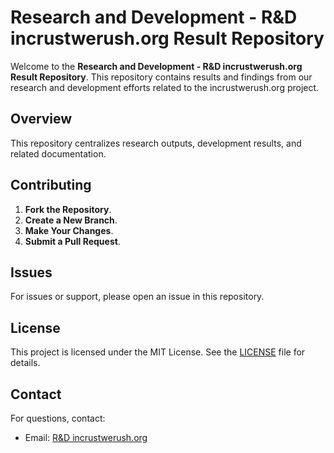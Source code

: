 # Research and Development - R&D incrustwerush.org Result Repository

Welcome to the **Research and Development - R&D incrustwerush.org Result Repository**. This repository contains results and findings from our research and development efforts related to the incrustwerush.org project.

## Overview

This repository centralizes research outputs, development results, and related documentation.

## Contributing

1. **Fork the Repository**.
2. **Create a New Branch**.
3. **Make Your Changes**.
4. **Submit a Pull Request**.

## Issues

For issues or support, please open an issue in this repository.

## License

This project is licensed under the MIT License. See the [LICENSE](LICENSE) file for details.

## Contact

For questions, contact:

- Email: [R&D incrustwerush.org](mailto:support@incrustwerush.org)